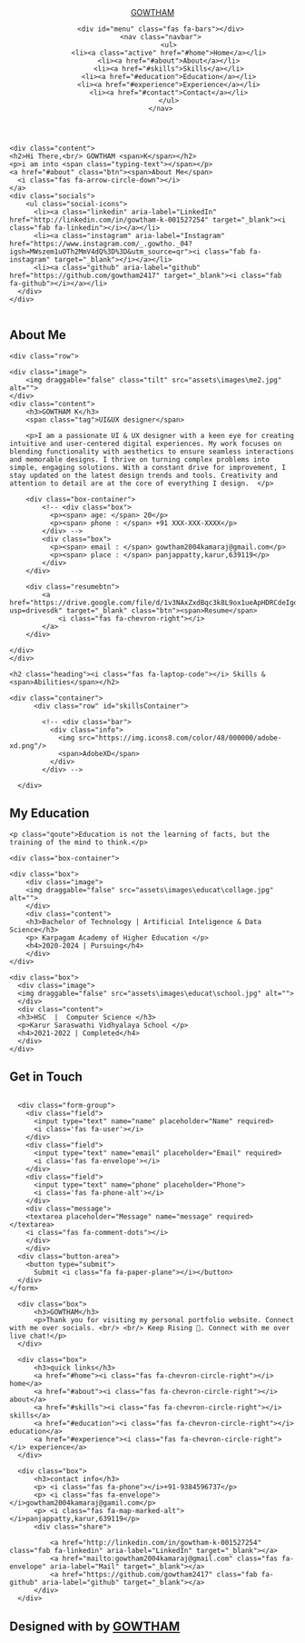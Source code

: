 <!DOCTYPE html>
<html lang="en">
<head>
    <meta charset="UTF-8">
    <meta http-equiv="X-UA-Compatible" content="IE=edge">
    <meta name="viewport" content="width=device-width, initial-scale=1.0">
    <meta name="keywords" content="GOWTHAM sable, portfolio, GOWTHAM, full stack dev, personal portfolio lifecodes, portfolio design, portfolio website, personal portfolio" />
    <meta name="description" content="Welcome to Gowtham's Portfolio. Full-Stack Web Developer and Android App Developer" />
    <!-- Custom CSS -->
    <link rel="stylesheet" href="./assets/css/style.css">
    <!-- Font Awesome -->
    <link rel="stylesheet" href="https://cdnjs.cloudflare.com/ajax/libs/font-awesome/5.15.3/css/all.min.css" integrity="sha512-iBBXm8fW90+nuLcSKlbmrPcLa0OT92xO1BIsZ+ywDWZCvqsWgccV3gFoRBv0z+8dLJgyAHIhR35VZc2oM/gI1w==" crossorigin="anonymous" referrerpolicy="no-referrer" />
    <!-- Favicon -->
    <link id='favicon' rel="shortcut icon" href="./assets/images/favicon.png" type="image/x-png">
    <title>Portfolio | GOWTHAM </title>
</head>
<body oncontextmenu="return false">

<!-- pre loader -->
<!-- <div class="loader-container">
  <img draggable="false" src="./assets/images/preloader.gif" alt="">
</div> -->

<!-- navbar starts -->
<header>
        <a href="/" class="logo"><i class=""></i> GOWTHAM</a>

        <div id="menu" class="fas fa-bars"></div>
        <nav class="navbar">
            <ul>
            <li><a class="active" href="#home">Home</a></li>
            <li><a href="#about">About</a></li>
            <li><a href="#skills">Skills</a></li>
            <li><a href="#education">Education</a></li>
            <li><a href="#experience">Experience</a></li>
            <li><a href="#contact">Contact</a></li>
            </ul>
        </nav>
</header>
<!-- navbar ends -->


<!-- hero section starts -->
<section class="home" id="home">
    <div id="particles-js"></div>

    <div class="content">
    <h2>Hi There,<br/> GOWTHAM <span>K</span></h2>
    <p>i am into <span class="typing-text"></span></p>
    <a href="#about" class="btn"><span>About Me</span>
      <i class="fas fa-arrow-circle-down"></i>
    </a>
    <div class="socials">
        <ul class="social-icons">
          <li><a class="linkedin" aria-label="LinkedIn" href="http://linkedin.com/in/gowtham-k-001527254" target="_blank"><i class="fab fa-linkedin"></i></a></li> 
          <li><a class="instagram" aria-label="Instagram" href="https://www.instagram.com/_.gowtho._04?igsh=MWszem1uOTh2MmV4dQ%3D%3D&utm_source=qr"><i class="fab fa-instagram" target="_blank"></i></a></li>
          <li><a class="github" aria-label="github" href="https://github.com/gowtham2417" target="_blank"><i class="fab fa-github"></i></a></li> 
      </div>
    </div>
<div class="image">
    <img draggable="false" class="tilt" src="assets\js\me7.jpg" alt="">
</div>
</section>
<!-- hero section ends -->


<!-- about section starts -->
<section class="about" id="about">
    <h2 class="heading"><i class="fas fa-user-alt"></i> About <span>Me</span></h2>
    
    <div class="row">

    <div class="image">
        <img draggable="false" class="tilt" src="assets\images\me2.jpg" alt="">
    </div>
    <div class="content">
        <h3>GOWTHAM K</h3>
        <span class="tag">UI&UX designer</span>
        
        <p>I am a passionate UI & UX designer with a keen eye for creating intuitive and user-centered digital experiences. My work focuses on blending functionality with aesthetics to ensure seamless interactions and memorable designs. I thrive on turning complex problems into simple, engaging solutions. With a constant drive for improvement, I stay updated on the latest design trends and tools. Creativity and attention to detail are at the core of everything I design.  </p>
        
        <div class="box-container">
            <!-- <div class="box">
              <p><span> age: </span> 20</p>
              <p><span> phone : </span> +91 XXX-XXX-XXXX</p>
            </div> -->
            <div class="box">
              <p><span> email : </span> gowtham2004kamaraj@gmail.com</p>
              <p><span> place : </span> panjappatty,karur,639119</p>
            </div>
        </div>
        
        <div class="resumebtn">
            <a href="https://drive.google.com/file/d/1v3NAxZxdBqc3k8L9ox1ueApHDRCdeIgd/view?usp=drivesdk" target="_blank" class="btn"><span>Resume</span>
                <i class="fas fa-chevron-right"></i>
            </a>
        </div>

    </div>
    </div>
</section>
<!-- about section ends -->

<!-- skills section starts -->
<section class="skills" id="skills">

    <h2 class="heading"><i class="fas fa-laptop-code"></i> Skills & <span>Abilities</span></h2>

    <div class="container">
          <div class="row" id="skillsContainer">

            <!-- <div class="bar">
              <div class="info">
                <img src="https://img.icons8.com/color/48/000000/adobe-xd.png"/>
                <span>AdobeXD</span>
              </div>
            </div> -->

      </div>
</div>
</section>
<!-- skills section ends -->


<!-- education section starts -->
<section class="education" id="education">

  <h1 class="heading"><i class="fas fa-graduation-cap"></i> My <span>Education</span></h1>

    <p class="qoute">Education is not the learning of facts, but the training of the mind to think.</p>

    <div class="box-container">

    <div class="box">
        <div class="image">
        <img draggable="false" src="assets\images\educat\collage.jpg" alt="">
        </div>
        <div class="content">
        <h3>Bachelor of Technology | Artificial Inteligence & Data Science</h3>
        <p> Karpagam Academy of Higher Education </p>
        <h4>2020-2024 | Pursuing</h4>
        </div>
    </div>

    <div class="box">
      <div class="image">
      <img draggable="false" src="assets\images\educat\school.jpg" alt="">
      </div>
      <div class="content">
      <h3>HSC  |  Computer Science </h3>
      <p>Karur Saraswathi Vidhyalaya School </p>
      <h4>2021-2022 | Completed</h4>
      </div>
    </div>

</div>
</section>
<!-- education section ends -->


<!-- work project section starts -->
<!-- <section class="work" id="work">

  <h2 class="heading"><i class="fas fa-laptop-code"></i> Projects <span>Made</span></h2> -->



</section>
<!-- work project section ends -->

<!-- experience section starts -->

<!-- experience section ends -->

<!-- contact section starts -->
<section class="contact" id="contact">
  
  <h2 class="heading"><i class="fas fa-headset"></i> Get in <span>Touch</span></h2>

  <div class="container">
    <div class="content">
      <div class="image-box">
        <img draggable="false" src="./assets/images/contact1.png" alt="">
      </div>
    <form id="contact-fo-rm">
      
      <div class="form-group">
        <div class="field">
          <input type="text" name="name" placeholder="Name" required>
          <i class='fas fa-user'></i>
        </div>
        <div class="field">
          <input type="text" name="email" placeholder="Email" required>
          <i class='fas fa-envelope'></i>
        </div>
        <div class="field">
          <input type="text" name="phone" placeholder="Phone">
          <i class='fas fa-phone-alt'></i>
        </div>
        <div class="message">
        <textarea placeholder="Message" name="message" required></textarea>
        <i class="fas fa-comment-dots"></i>
        </div>
        </div>
      <div class="button-area">
        <button type="submit">
          Submit <i class="fa fa-paper-plane"></i></button>
      </div>
    </form>
  </div>
  </div>
</section>
<!-- contact section ends -->


<!-- footer section starts -->
<section class="footer">

  <div class="box-container">

      <div class="box">
          <h3>GOWTHAM</h3>
          <p>Thank you for visiting my personal portfolio website. Connect with me over socials. <br/> <br/> Keep Rising 🚀. Connect with me over live chat!</p>
      </div>

      <div class="box">
          <h3>quick links</h3>
          <a href="#home"><i class="fas fa-chevron-circle-right"></i> home</a>
          <a href="#about"><i class="fas fa-chevron-circle-right"></i> about</a>
          <a href="#skills"><i class="fas fa-chevron-circle-right"></i> skills</a>
          <a href="#education"><i class="fas fa-chevron-circle-right"></i> education</a>
          <a href="#experience"><i class="fas fa-chevron-circle-right"></i> experience</a>
      </div>

      <div class="box">
          <h3>contact info</h3>
          <p> <i class="fas fa-phone"></i>+91-9384596737</p>
          <p> <i class="fas fa-envelope"></i>gowtham2004kamaraj@gamil.com</p>
          <p> <i class="fas fa-map-marked-alt"></i>panjappatty,karur,639119</p>
          <div class="share">

              <a href="http://linkedin.com/in/gowtham-k-001527254" class="fab fa-linkedin" aria-label="LinkedIn" target="_blank"></a>
              <a href="mailto:gowtham2004kamaraj@gmail.com" class="fas fa-envelope" aria-label="Mail" target="_blank"></a>
              <a href="https://github.com/gowtham2417" class="fab fa-github" aria-label="github" target="_blank"></a>
          </div>
      </div>
  </div>

  <h1 class="credit">Designed with <i class="fa fa-heart pulse"></i> by <a href="https://www.linkedin.com/in/gowtham-k-001527254">GOWTHAM </a></h1>

</section>
<!-- footer section ends -->


<!-- scroll top btn -->
<a href="#home" aria-label="ScrollTop" class="fas fa-angle-up" id="scroll-top"></a>
<!-- scroll back to top -->


<!-- ==== ALL MAJOR JAVASCRIPT CDNS STARTS ==== -->
<!-- jquery cdn -->
<script src="https://cdnjs.cloudflare.com/ajax/libs/jquery/3.6.0/jquery.min.js" integrity="sha512-894YE6QWD5I59HgZOGReFYm4dnWc1Qt5NtvYSaNcOP+u1T9qYdvdihz0PPSiiqn/+/3e7Jo4EaG7TubfWGUrMQ==" crossorigin="anonymous" referrerpolicy="no-referrer"></script>

<!-- typed.js cdn -->
<script src="https://cdnjs.cloudflare.com/ajax/libs/typed.js/2.0.5/typed.min.js" integrity="sha512-1KbKusm/hAtkX5FScVR5G36wodIMnVd/aP04af06iyQTkD17szAMGNmxfNH+tEuFp3Og/P5G32L1qEC47CZbUQ==" crossorigin="anonymous" referrerpolicy="no-referrer"></script>

<!-- particle.js links -->
<script src="./assets/js/particles.min.js"></script>
<script src="./assets/js/app.js"></script>

<!-- vanilla tilt.js links -->
<script src="https://cdnjs.cloudflare.com/ajax/libs/vanilla-tilt/1.7.0/vanilla-tilt.min.js" integrity="sha512-SttpKhJqONuBVxbRcuH0wezjuX+BoFoli0yPsnrAADcHsQMW8rkR84ItFHGIkPvhnlRnE2FaifDOUw+EltbuHg==" crossorigin="anonymous" referrerpolicy="no-referrer"></script>

<!-- scroll reveal anim -->
<script src="https://unpkg.com/scrollreveal"></script>

<script
      type="text/javascript"
      src="https://cdn.jsdelivr.net/npm/emailjs-com@3/dist/email.min.js"
    ></script>

<!-- ==== ALL MAJOR JAVASCRIPT CDNS ENDS ==== --> 

<script src="./assets/js/script.js"></script>

</body>
</html>
